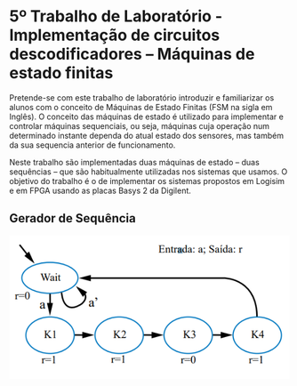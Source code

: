# 5º Trabalho de Laboratório - Implementação de circuitos descodificadores – Máquinas de estado finitas

Pretende-se com este trabalho de laboratório introduzir e familiarizar os alunos com o conceito
de Máquinas de Estado Finitas (FSM na sigla em Inglês). O conceito das máquinas de estado é
utilizado para implementar e controlar máquinas sequenciais, ou seja, máquinas cuja operação
num determinado instante dependa do atual estado dos sensores, mas também da sua sequencia
anterior de funcionamento.

Neste trabalho são implementadas duas máquinas de estado – duas sequências – que são
habitualmente utilizadas nos sistemas que usamos. O objetivo do trabalho é o de implementar os
sistemas propostos em Logisim e em FPGA usando as placas Basys 2 da Digilent. 

## Gerador de Sequência
![gerador de sequencia](gerador.png)
